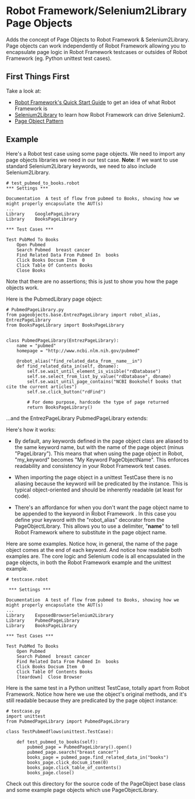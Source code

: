 Robot Framework/Selenium2Library Page Objects
==================

Adds the concept of Page Objects to Robot Framework & Selenium2Library. Page objects can work independently of Robot
Framework allowing you to encapsulate page logic in Robot Framework testcases or outsides of Robot Framework (eg.
Python unittest test cases).


First Things First
------------------

Take a look at:

- [Robot Framework's Quick Start Guide](http://robotframework.googlecode.com/hg/doc/quickstart/quickstart.html) to get an idea of what Robot Framework is
- [Selenium2Library](http://rtomac.github.io/robotframework-selenium2library/doc/Selenium2Library.html)
to learn how Robot Framework can drive Selenium2.
- [Page Object Pattern](http://martinfowler.com/bliki/PageObject.html)

Example
----

Here's a Robot test case using some page objects. We need to import any page objects libraries we need in our test
case. **Note**: If we want to use standard Selenium2Library keywords, we need to also include Selenium2Library.

    # test_pubmed_to_books.robot
    *** Settings ***

    Documentation  A test of flow from pubmed to Books, showing how we might properly encapsulate the AUT(s)
    ...
    Library    GooglePageLibrary
    Library    BooksPageLibrary

    *** Test Cases ***

    Test PubMed To Books
        Open Pubmed
        Search Pubmed  breast cancer
        Find Related Data From Pubmed In  books
        Click Books Docsum Item  0
        Click Table Of Contents Books
        Close Books

Note that there are no assertions; this is just to show you how the page objects work.

Here is the PubmedLibrary page object:

    # PubmedPageLibrary.py
    from pageobjects.base.EntrezPageLibrary import robot_alias, EntrezPageLibrary
    from BooksPageLibrary import BooksPageLibrary


    class PubmedPageLibrary(EntrezPageLibrary):
        name = "pubmed"
        homepage = "http://www.ncbi.nlm.nih.gov/pubmed"

        @robot_alias("find_related_data_from__name__in")
        def find_related_data_in(self, dbname):
            self.se.wait_until_element_is_visible("rdDatabase")
            self.se.select_from_list_by_value("rdDatabase", dbname)
            self.se.wait_until_page_contains("NCBI Bookshelf books that cite the current articles")
            self.se.click_button("rdFind")

            # For demo purpose, hardcode the type of page returned
            return BooksPageLibrary()

...and the EntrezPageLibrary PubmedPageLibrary extends:



Here's how it works:

- By default, any keywords defined in the page object class are aliased to the same keyword name,
but with the name of the page object (minus "PageLibrary"). This means that when using the page object in Robot,
"my_keyword" becomes "My Keyword PageObjectName". This enforces readability and consistency in your Robot Framework
test cases.

- When importing the page object in a unittest TestCase there is no aliasing because the keyword will be predicated
by the instance. This is typical object-oriented and should be inherently readable (at least for code).

- There's an affordance for when you don't want the page object name to be appended to the keyword in Robot Framework
. In this case you define your keyword with the "robot_alias" decorator from the PageObjectLibrary. This allows you
to use a delimiter, "__name__" to tell Robot Framework where to substitute in the page object name.

Here are some examples. Notice how, in general, the name of the page object comes at the end of each keyword. And
notice how readable both examples are. The core logic and Selenium code is all encapsulated in the page objects,
in both the Robot Framework example and the unittest example.

    # testcase.robot

     *** Settings ***

    Documentation  A test of flow from pubmed to Books, showing how we might properly encapsulate the AUT(s)
    ...
    Library    ExposedBrowserSelenium2Library
    Library    PubmedPageLibrary
    Library    BooksPageLibrary

    *** Test Cases ***

    Test PubMed To Books
        Open Pubmed
        Search Pubmed  breast cancer
        Find Related Data From Pubmed In  books
        Click Books Docsum Item  0
        Click Table Of Contents Books
        [teardown]  Close Browser

Here is the same test in a Python unittest TestCase, totally apart from Robot Framework. Notice how here we use the
object's original methods, and it's still readable because they are predicated by the page object instance:

    # testcase.py
    import unittest
    from PubmedPageLibrary import PubmedPageLibrary

    class TestPubmedflows(unittest.TestCase):

        def test_pubmed_to_books(self):
            pubmed_page = PubmedPageLibrary().open()
            pubmed_page.search("breast cancer")
            books_page = pubmed_page.find_related_data_in("books")
            books_page.click_docsum_item(0)
            books_page.click_table_of_contents()
            books_page.close()


Check out this directory for the source code of the PageObject base class and some example page objects which use
PageObjectLibrary.

